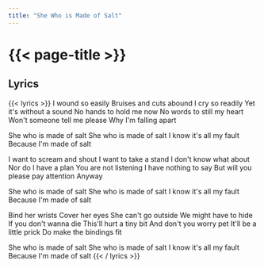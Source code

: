 ```yaml
---
title: "She Who is Made of Salt"
---
```

# {{< page-title >}}

## Lyrics
{{< lyrics >}}
I wound so easily
Bruises and cuts abound
I cry so readily
Yet it's without a sound
No hands to hold me now
No words to still my heart
Won't someone tell me please
Why I'm falling apart

She who is made of salt
She who is made of salt
I know it's all my fault
Because I'm made of salt

I want to scream and shout
I want to take a stand
I don't know what about
Nor do I have a plan
You are not listening
I have nothing to say
But will you please pay attention
Anyway

She who is made of salt
She who is made of salt
I know it's all my fault
Because I'm made of salt

Bind her wrists
Cover her eyes
She can't go outside
We might have to hide
If you don't wanna die
This'll hurt a tiny bit
And don't you worry pet
It'll be a little prick
Do make the bindings fit

She who is made of salt
She who is made of salt
I know it's all my fault
Because I'm made of salt
{{< / lyrics >}}
